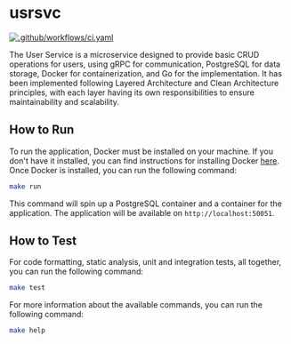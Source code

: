 # usrsvc
[![.github/workflows/ci.yaml](https://github.com/alesr/usrsvc/actions/workflows/ci.yaml/badge.svg?branch=master)](https://github.com/alesr/usrsvc/actions/workflows/ci.yaml)

The User Service is a microservice designed to provide basic CRUD operations for users, using gRPC for communication, PostgreSQL for data storage, Docker for containerization, and Go for the implementation. It has been implemented following Layered Architecture and Clean Architecture principles, with each layer having its own responsibilities to ensure maintainability and scalability.

## How to Run

To run the application, Docker must be installed on your machine. If you don't have it installed, you can find instructions for installing Docker [here](https://docs.docker.com/get-docker/). Once Docker is installed, you can run the following command:

```bash
make run
```

This command will spin up a PostgreSQL container and a container for the application. The application will be available on `http://localhost:50051`. 


## How to Test

For code formatting, static analysis, unit and integration tests, all together, you can run the following command:
```bash
make test
```

For more information about the available commands, you can run the following command:
```bash
make help
```
